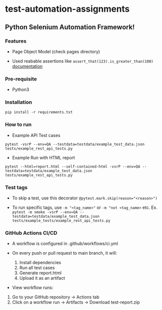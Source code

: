 # test-automation-assignments
## Python Selenium Automation Framework!

### Features
- Page Object Model (check pages directory)

- Used reabable assertions like `assert_that(123).is_greater_than(100)` [documentation](https://github.com/assertpy/assertpy)


### Pre-requisite
- Python3

### Installation 
```
pip install -r requirements.txt
```

### How to run

- Example API Test cases
```
pytest -vsrP --env=QA --testdata=testdata/example_test_data.json tests/example_rest_api_tests.py
```
- Example Run with HTML report
```
pytest --html=report.html --self-contained-html -vsrP --env=QA --testdata=testdata/example_test_data.json tests/example_rest_api_tests.py
```

### Test tags

- To skip a test, use this decorator `@pytest.mark.skip(reason="<reason>")`

- To run specific tags, use `-m "<tag_name>"` or `-m "not <tag_name>` etc.
Ex. `pytest -m smoke -vsrP --env=QA --testdata=testdata/example_test_data.json tests/example_tests/example_rest_api_tests.py`


### GitHub Actions CI/CD

- A workflow is configured in .github/workflows/ci.yml
- On every push or pull request to main branch, it will:
    1. Install dependencies
    2. Run all test cases
    3. Generate report.html
    4. Upload it as an artifact

- View workflow runs:
1. Go to your GitHub repository → Actions tab
2. Click on a workflow run → Artifacts → Download test-report.zip
